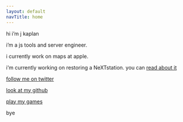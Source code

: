 ```yaml
---
layout: default
navTitle: home
---
```


hi i’m j kaplan

i’m a js tools and server engineer.

i currently work on maps at apple.

i'm currently working on restoring a NeXTstation. you can [read about it](https://next.jkap.io)

[follow me on twitter](https://twitter.com/jkap)

[look at my github](https://github.com/jkap)

[play my games](https://jkap.itch.io)

bye
